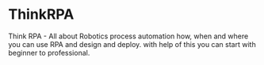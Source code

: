 # ThinkRPA
Think RPA - All about Robotics process automation how, when and where you can use RPA and design and deploy. with help of this you can start with beginner to professional.  
